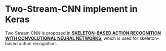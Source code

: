 # Two-Stream-CNN implement in Keras
Two Stream CNN is proposed in [__SKELETON-BASED ACTION RECOGNITION WITH CONVOLUTIONAL NEURAL NETWORKS__](https://arxiv.org/abs/1704.07595), which is used for skeleton-based action recognition.
